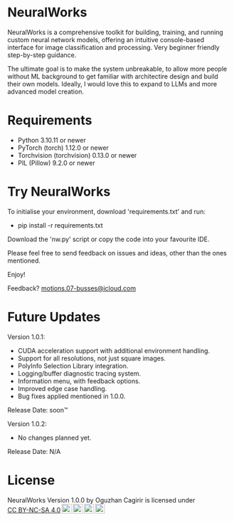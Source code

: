 # NeuralWorks
NeuralWorks is a comprehensive toolkit for building, training, and running custom neural network models, offering an intuitive console-based interface for image classification and processing. Very beginner friendly step-by-step guidance.

The ultimate goal is to make the system unbreakable, to allow more people without ML background to get familiar with architectire design and build their own models. Ideally, I would love this to expand to LLMs and more advanced model creation.

# Requirements

  - Python 3.10.11 or newer
  - PyTorch (torch) 1.12.0 or newer
  - Torchvision (torchvision) 0.13.0 or newer
  - PIL (Pillow) 9.2.0 or newer

# Try NeuralWorks
To initialise your environment, download 'requirements.txt' and run:

  - pip install -r requirements.txt

Download the 'nw.py' script or copy the code into your favourite IDE.

Please feel free to send feedback on issues and ideas, other than the ones mentioned.

Enjoy!

Feedback? motions.07-busses@icloud.com

# Future Updates
Version 1.0.1:

- CUDA acceleration support with additional environment handling.
- Support for all resolutions, not just square images.
- PolyInfo Selection Library integration.
- Logging/buffer diagnostic tracing system.
- Information menu, with feedback options.
- Improved edge case handling.
- Bug fixes applied mentioned in 1.0.0.

Release Date: soon™

Version 1.0.2:

- No changes planned yet.

Release Date: N/A

# License
<p xmlns:cc="http://creativecommons.org/ns#" xmlns:dct="http://purl.org/dc/terms/"><span property="dct:title">NeuralWorks Version 1.0.0</span> by <span property="cc:attributionName">Oguzhan Cagirir</span> is licensed under <a href="https://creativecommons.org/licenses/by-nc-sa/4.0/?ref=chooser-v1" target="_blank" rel="license noopener noreferrer" style="display:inline-block;">CC BY-NC-SA 4.0<img style="height:22px!important;margin-left:3px;vertical-align:text-bottom;" src="https://mirrors.creativecommons.org/presskit/icons/cc.svg?ref=chooser-v1" alt=""><img style="height:22px!important;margin-left:3px;vertical-align:text-bottom;" src="https://mirrors.creativecommons.org/presskit/icons/by.svg?ref=chooser-v1" alt=""><img style="height:22px!important;margin-left:3px;vertical-align:text-bottom;" src="https://mirrors.creativecommons.org/presskit/icons/nc.svg?ref=chooser-v1" alt=""><img style="height:22px!important;margin-left:3px;vertical-align:text-bottom;" src="https://mirrors.creativecommons.org/presskit/icons/sa.svg?ref=chooser-v1" alt=""></a></p>
